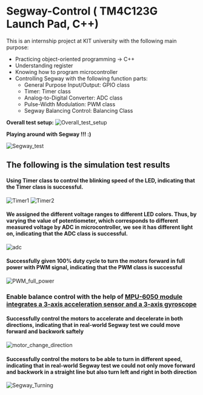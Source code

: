 # Segway-Control ( TM4C123G Launch Pad, C++)
This is an internship project at KIT university with the following main purpose:

* Practicing object-oriented programming &rarr; C++
* Understanding register
* Knowing how to program microcontroller
* Controlling Segway with the following function parts:
  * General Purpose Input/Output: GPIO class
  * Timer: Timer class
  * Analog-to-Digital Converter: ADC class
  * Pulse-Width Modulation: PWM class
  * Segway Balancing Control: Balancing Class


**Overall test setup:**
![Overall_test_setup](https://user-images.githubusercontent.com/63096297/138184679-d918ad87-f123-4692-9914-ed213fd24f4a.jpg)


**Playing around with Segway !!! :)**

![Segway_test](https://user-images.githubusercontent.com/63096297/138235190-eb8ff633-9cdd-4b5c-b2b2-1957eccfa3c2.gif)


## The following is the simulation test results

#### Using Timer class to control the blinking speed of the LED, indicating that the Timer class is successful.

![Timer1](https://user-images.githubusercontent.com/63096297/138235217-5c421430-f81f-49d8-aa7b-c57d91a96c01.gif)
![Timer2](https://user-images.githubusercontent.com/63096297/138236988-8191cae4-b304-4a68-a055-044b491a2ccc.gif)

#### We assigned the different voltage ranges to different LED colors. Thus, by varying the value of potentiometer, which corresponds to different measured voltage by ADC in microcontroller, we see it has different light on, indicating that the ADC class is successful.

![adc](https://user-images.githubusercontent.com/63096297/138234997-993bde5c-3783-4107-ae58-32706822783a.gif)

#### Successfully given 100% duty cycle to turn the motors forward in full power with PWM signal, indicating that the PWM class is successful

![PWM_full_power](https://user-images.githubusercontent.com/63096297/138235178-7d9eb4dd-be7b-4157-af18-00fc9a4718e4.gif)


### Enable balance control with the help of [MPU-6050 module integrates a 3-axis acceleration sensor and a 3-axis gyroscope](https://www.reichelt.de/de/en/developer-boards-acceleration-amp-gyroscope-3-axis-mpu-605-debo-sens-3axis-p253987.html?GROUPID=9008&START=0&OFFSET=16&SID=942f58b2b0704a274b9279a173fd25e8157a33d9db80fe39ac420&LANGUAGE=EN&&r=1)

#### Successfully control the motors to accelerate and decelerate in both directions, indicating that in real-world Segway test we could move forward and backwork saftely

![motor_change_direction](https://user-images.githubusercontent.com/63096297/138235078-cc7530c8-9a4d-4056-b6ea-e13d4d087d56.gif)


#### Successfully control the motors to be able to turn in different speed, indicating that in real-world Segway test we could not only move forward and backwork in a straight line but also turn left and right in both direction

![Segway_Turning](https://user-images.githubusercontent.com/63096297/138236901-5b6463d5-a3a4-4e85-9289-2fd694def320.gif)


